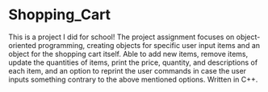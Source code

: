 # Shopping_Cart
This is a project I did for school! The project assignment focuses on object-oriented programming, creating objects for specific user input items and an object for the shopping cart itself. Able to add new items, remove items, update the quantities of items, print the price, quantity, and descriptions of each item, and an option to reprint the user commands in case the user inputs something contrary to the above mentioned options. Written in C++.
